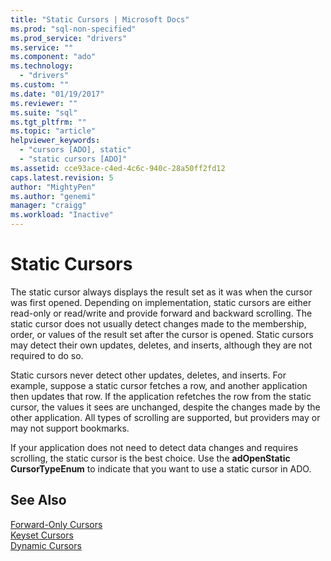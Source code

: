 ```yaml
---
title: "Static Cursors | Microsoft Docs"
ms.prod: "sql-non-specified"
ms.prod_service: "drivers"
ms.service: ""
ms.component: "ado"
ms.technology:
  - "drivers"
ms.custom: ""
ms.date: "01/19/2017"
ms.reviewer: ""
ms.suite: "sql"
ms.tgt_pltfrm: ""
ms.topic: "article"
helpviewer_keywords: 
  - "cursors [ADO], static"
  - "static cursors [ADO]"
ms.assetid: cce93ace-c4ed-4c6c-940c-28a50ff2fd12
caps.latest.revision: 5
author: "MightyPen"
ms.author: "genemi"
manager: "craigg"
ms.workload: "Inactive"
---
```

# Static Cursors
The static cursor always displays the result set as it was when the cursor was first opened. Depending on implementation, static cursors are either read-only or read/write and provide forward and backward scrolling. The static cursor does not usually detect changes made to the membership, order, or values of the result set after the cursor is opened. Static cursors may detect their own updates, deletes, and inserts, although they are not required to do so.  
  
 Static cursors never detect other updates, deletes, and inserts. For example, suppose a static cursor fetches a row, and another application then updates that row. If the application refetches the row from the static cursor, the values it sees are unchanged, despite the changes made by the other application. All types of scrolling are supported, but providers may or may not support bookmarks.  
  
 If your application does not need to detect data changes and requires scrolling, the static cursor is the best choice. Use the **adOpenStatic CursorTypeEnum** to indicate that you want to use a static cursor in ADO.  
  
## See Also  
 [Forward-Only Cursors](../../../ado/guide/data/forward-only-cursors.md)   
 [Keyset Cursors](../../../ado/guide/data/keyset-cursors.md)   
 [Dynamic Cursors](../../../ado/guide/data/dynamic-cursors.md)
